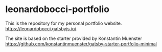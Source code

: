 # leonardobocci-portfolio

This is the repository for my personal portfolio website.
https://leonardobocci.gatsbyjs.io/

The site is based on the starter provided by Konstantin Muenster
https://github.com/konstantinmuenster/gatsby-starter-portfolio-minimal
